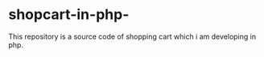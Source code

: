 shopcart-in-php-
================

This repository is a source code of shopping cart which i am developing in php. 